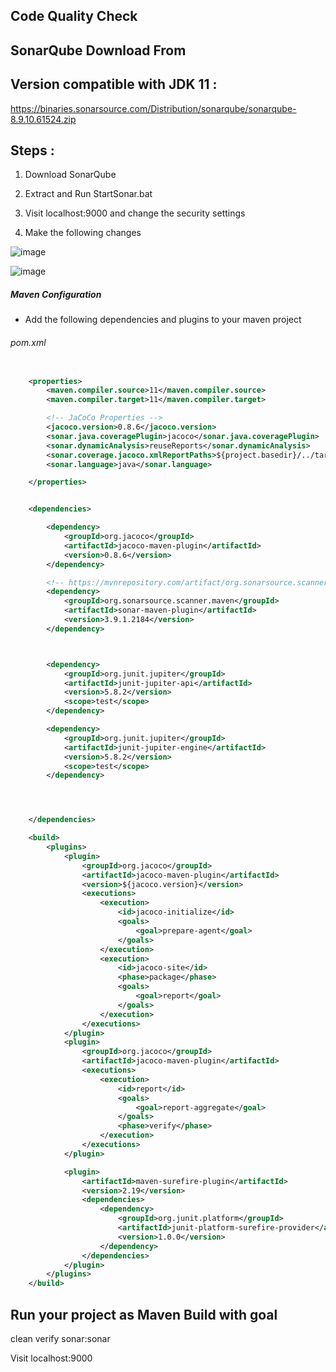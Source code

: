 Code Quality Check
----------------------
SonarQube
Download From
----------------
Version compatible with JDK 11 :
-------------------------------
https://binaries.sonarsource.com/Distribution/sonarqube/sonarqube-8.9.10.61524.zip


Steps :
--------

1. Download SonarQube

1. Extract and Run StartSonar.bat

1. Visit localhost:9000 and change the security settings

1. Make the following changes

![image](https://i.ibb.co/mCy9stc/sonar-s1.png)

![image](https://i.ibb.co/nsjkffD/sonar-s2.png)

##### Maven Configuration
- Add the following dependencies and plugins to your maven project

###### pom.xml

```xml

	<properties>
		<maven.compiler.source>11</maven.compiler.source>
		<maven.compiler.target>11</maven.compiler.target>

		<!-- JaCoCo Properties -->
		<jacoco.version>0.8.6</jacoco.version>
		<sonar.java.coveragePlugin>jacoco</sonar.java.coveragePlugin>
		<sonar.dynamicAnalysis>reuseReports</sonar.dynamicAnalysis>
		<sonar.coverage.jacoco.xmlReportPaths>${project.basedir}/../target/jacoco.exec</sonar.coverage.jacoco.xmlReportPaths>
		<sonar.language>java</sonar.language>

	</properties>


	<dependencies>

		<dependency>
			<groupId>org.jacoco</groupId>
			<artifactId>jacoco-maven-plugin</artifactId>
			<version>0.8.6</version>
		</dependency>

		<!-- https://mvnrepository.com/artifact/org.sonarsource.scanner.maven/sonar-maven-plugin -->
		<dependency>
			<groupId>org.sonarsource.scanner.maven</groupId>
			<artifactId>sonar-maven-plugin</artifactId>
			<version>3.9.1.2184</version>
		</dependency>



		<dependency>
			<groupId>org.junit.jupiter</groupId>
			<artifactId>junit-jupiter-api</artifactId>
			<version>5.8.2</version>
			<scope>test</scope>
		</dependency>

		<dependency>
			<groupId>org.junit.jupiter</groupId>
			<artifactId>junit-jupiter-engine</artifactId>
			<version>5.8.2</version>
			<scope>test</scope>
		</dependency>




	</dependencies>

	<build>
		<plugins>
			<plugin>
				<groupId>org.jacoco</groupId>
				<artifactId>jacoco-maven-plugin</artifactId>
				<version>${jacoco.version}</version>
				<executions>
					<execution>
						<id>jacoco-initialize</id>
						<goals>
							<goal>prepare-agent</goal>
						</goals>
					</execution>
					<execution>
						<id>jacoco-site</id>
						<phase>package</phase>
						<goals>
							<goal>report</goal>
						</goals>
					</execution>
				</executions>
			</plugin>
			<plugin>
				<groupId>org.jacoco</groupId>
				<artifactId>jacoco-maven-plugin</artifactId>
				<executions>
					<execution>
						<id>report</id>
						<goals>
							<goal>report-aggregate</goal>
						</goals>
						<phase>verify</phase>
					</execution>
				</executions>
			</plugin>

			<plugin>
				<artifactId>maven-surefire-plugin</artifactId>
				<version>2.19</version>
				<dependencies>
					<dependency>
						<groupId>org.junit.platform</groupId>
						<artifactId>junit-platform-surefire-provider</artifactId>
						<version>1.0.0</version>
					</dependency>
				</dependencies>
			</plugin>
		</plugins>
	</build>

```



Run your project as Maven Build with goal
---------------------------------------
clean verify sonar:sonar

Visit localhost:9000